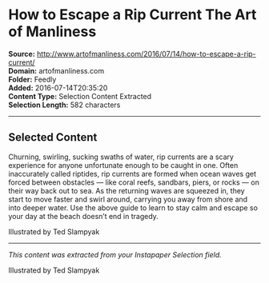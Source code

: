 # How to Escape a Rip Current The Art of Manliness

**Source:** http://www.artofmanliness.com/2016/07/14/how-to-escape-a-rip-current/  
**Domain:** artofmanliness.com  
**Folder:** Feedly  
**Added:** 2016-07-14T20:35:20  
**Content Type:** Selection Content Extracted  
**Selection Length:** 582 characters  


---

## Selected Content

Churning, swirling, sucking swaths of water, rip currents are a scary experience for anyone unfortunate enough to be caught in one. Often inaccurately called riptides, rip currents are formed when ocean waves get forced between obstacles — like coral reefs, sandbars, piers, or rocks — on their way back out to sea. As the returning waves are squeezed in, they start to move faster and swirl around, carrying you away from shore and into deeper water. Use the above guide to learn to stay calm and escape so your day at the beach doesn’t end in tragedy.

Illustrated by Ted Slampyak

---

*This content was extracted from your Instapaper Selection field.*

Illustrated by Ted Slampyak
